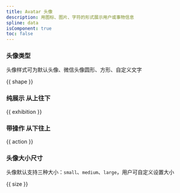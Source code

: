 ```yaml
---
title: Avatar 头像
description: 用图标、图片、字符的形式展示用户或事物信息
spline: data
isComponent: true
toc: false
---
```


### 头像类型

头像样式可为默认头像、微信头像圆形、方形、自定义文字

{{ shape }}

### 纯展示 从上往下

{{ exhibition }}

### 带操作 从下往上

{{ action }}

### 头像大小尺寸

头像默认支持三种大小：`small`、`medium`、`large`，用户可自定义设置大小

{{ size }}

